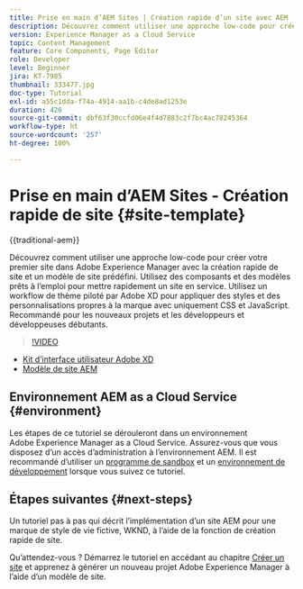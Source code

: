 ```yaml
---
title: Prise en main d’AEM Sites | Création rapide d’un site avec AEM
description: Découvrez comment utiliser une approche low-code pour créer votre premier site dans Adobe Experience Manager avec la création rapide de site et un modèle de site prédéfini. Utilisez des composants et des modèles prêts à l’emploi pour mettre rapidement un site en service. Utilisez un workflow de thème piloté par Adobe XD pour appliquer des styles et des personnalisations propres à la marque avec uniquement CSS et JavaScript. Recommandé pour les nouveaux projets et les développeurs et développeuses débutants.
version: Experience Manager as a Cloud Service
topic: Content Management
feature: Core Components, Page Editor
role: Developer
level: Beginner
jira: KT-7985
thumbnail: 333477.jpg
doc-type: Tutorial
exl-id: a55c1dda-f74a-4914-aa1b-c4de8ad1253e
duration: 426
source-git-commit: dbf63f30ccfd06e4f4d7883c2f7bc4ac78245364
workflow-type: ht
source-wordcount: '257'
ht-degree: 100%

---
```


# Prise en main d’AEM Sites - Création rapide de site {#site-template}

{{traditional-aem}}

Découvrez comment utiliser une approche low-code pour créer votre premier site dans Adobe Experience Manager avec la création rapide de site et un modèle de site prédéfini. Utilisez des composants et des modèles prêts à l’emploi pour mettre rapidement un site en service. Utilisez un workflow de thème piloté par Adobe XD pour appliquer des styles et des personnalisations propres à la marque avec uniquement CSS et JavaScript. Recommandé pour les nouveaux projets et les développeurs et développeuses débutants.

>[!VIDEO](https://video.tv.adobe.com/v/343265?quality=12&learn=on&captions=fre_fr)

* [Kit d’interface utilisateur Adobe XD](https://github.com/adobe/aem-site-template-basic/blob/main/files/wireframe.xd)
* [Modèle de site AEM](https://github.com/adobe/aem-site-template-basic)

## Environnement AEM as a Cloud Service {#environment}

Les étapes de ce tutoriel se dérouleront dans un environnement Adobe Experience Manager as a Cloud Service. Assurez-vous que vous disposez d’un accès d’administration à l’environnement AEM. Il est recommandé d’utiliser un [programme de sandbox](https://experienceleague.adobe.com/docs/experience-manager-cloud-service/content/implementing/using-cloud-manager/programs/introduction-sandbox-programs.html?lang=fr) et un [environnement de développement](https://experienceleague.adobe.com/docs/experience-manager-cloud-service/implementing/using-cloud-manager/manage-environments.html?lang=fr) lorsque vous suivez ce tutoriel.

## Étapes suivantes {#next-steps}

Un tutoriel pas à pas qui décrit l’implémentation d’un site AEM pour une marque de style de vie fictive, WKND, à l’aide de la fonction de création rapide de site.

Qu’attendez-vous ? Démarrez le tutoriel en accédant au chapitre [Créer un site](create-site.md) et apprenez à générer un nouveau projet Adobe Experience Manager à l’aide d’un modèle de site.
